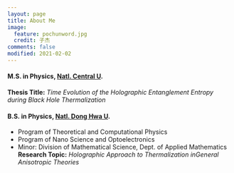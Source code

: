 ```yaml
---
layout: page
title: About Me
image:
  feature: pochunword.jpg
  credit: 子杰
comments: false
modified: 2021-02-02
---
```


#### M.S. in Physics, [Natl. Central U](https://www.phy.ncu.edu.tw/en/%E9%A6%96%E9%A0%81-english/).
**Thesis Title:**
*Time Evolution of the Holographic Entanglement Entropy during Black Hole Thermalization*
#### B.S. in Physics, [Natl. Dong Hwa U](https://phys.ndhu.edu.tw/).
* Program of Theoretical and Computational Physics
* Program of Nano Science and Optoelectronics
* Minor: Division of Mathematical Science, Dept. of Applied Mathematics
**Research Topic:**
*Holographic Approach to Thermalization inGeneral Anisotropic Theories*
